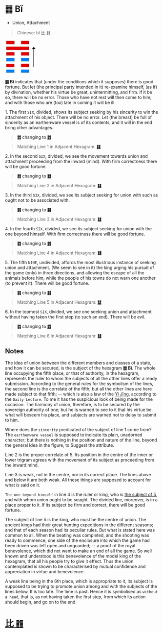# ䷇ Bǐ

* Union, Attachment

> Chinese: bǐ 比 ䷇

<a id="p-73"/>

<img src="shapes/08.10.jpg" width="101" alt="比">

**䷇ Bǐ** indicates that (under the conditions which it supposes) there is good fortune. But let (the principal party intended in it) re-examine himself, (as if) by divination, whether his virtue be great, unintermitting, and firm. If it be so, there will be no error. Those who have not rest will then come to him; and with those who are (too) late in coming it will be ill.

<a id="p-74"/>

1.<a id="8.1"/> The first `SIX`, divided, shows its subject seeking by his sincerity to win the attachment of his object. There will be no error. Let (the breast) be full of sincerity as an earthenware vessel is of its contents, and it will in the end bring other advantages.

> **䷇** changing to [**䷂**](e5b1afzhun.md)

> Matching Line 1 in Adjacent Hexagram: [**䷆**](e5b888shi.md#7.1)

2.<a id="8.2"/> In the second `SIX`, divided, we see the movement towards union and attachment proceeding from the inward (mind). With firm correctness there will be good fortune.

> **䷇** changing to [**䷜**](e59d8ekan.md)

> Matching Line 2 in Adjacent Hexagram: [**䷆**](e5b888shi.md#7.2)

3.<a id="8.3"/> In the third `SIX`, divided, we see its subject seeking for union with such as ought not to be associated with.

> **䷇** changing to [**䷦**](e8b987jian.md)

> Matching Line 3 in Adjacent Hexagram: [**䷆**](e5b888shi.md#7.3)

4.<a id="8.4"/> In the fourth `SIX`, divided, we see its subject seeking for union with the one beyond himself. With firm correctness there will be good fortune.

<a id="p-75"/>

> **䷇** changing to [**䷬**](e89083cui.md)

> Matching Line 4 in Adjacent Hexagram: [**䷆**](e5b888shi.md#7.4)

5.<a id="8.5"/> The fifth `NINE`, undivided, affords the most illustrious instance of seeking union and attachment. (We seem to see in it) the king urging his pursuit of the game (only) in three directions, and allowing the escape of all the animals before him, while the people of his towns do not warn one another (to prevent it). There will be good fortune.

> **䷇** changing to [**䷁**](e59da4kun.md)

> Matching Line 5 in Adjacent Hexagram: [**䷆**](e5b888shi.md#7.5)

6.<a id="8.6"/> In the topmost `SIX`, divided, we see one seeking union and attachment without having taken the first step (to such an end). There will be evil.

> **䷇** changing to [**䷓**](e8a782guan.md)

> Matching Line 6 in Adjacent Hexagram: [**䷆**](e5b888shi.md#7.6)

## Notes

The idea of union between the different members and classes of a state, and how it can be secured,
is the subject of the hexagram **䷇ Bǐ**. The whole line occupying the fifth place, or that of authority, in the hexagram,
represents the ruler to whom the subjects of all the other lines offer a ready submission. According to the general rules for the symbolism of the lines, the second line is the correlate of the fifth; but all the other lines are here made subject to that fifth; -- which is also a law of the [Yì Jīng](https://en.wikipedia.org/wiki/I_Ching), according to the `Daily Lecture`. To me it has the suspicious look of being made for the occasion. The harmony of union, therefore, is to be secured by the sovereign authority of one; but he is warned to see to it that his virtue be what will beseem his place, and subjects are warned not to delay to submit to him.

Where does the `sincerity` predicated of the subject of line 1 come from? The `earthenware vessel` is supposed to indicate its plain, unadorned character; but there is nothing in the position and nature of the line, beyond the general idea in the figure, to Suggest the attribute.

Line 2 is the proper correlate of 5. Its position in the centre of the inner or lower trigram agrees with the movement of its subject as proceeding from the inward mind.

Line 3 is weak, not in the centre, nor in its correct place. The lines above and below it are both weak. All these things are supposed to account for what is said on it.

`The one beyond himself` in line 4 is the ruler or king, who is [the subject of 5](e5b08fe7959cxiaoxu.md#p-76), and with whom union ought to be sought. The divided line, moreover, is in a place proper to it. If its subject be firm and correct, there will be good fortune.

The subject of line 5 is the king, who must be the centre of union. The ancient kings had their great hunting expeditions in the different seasons; and that of each season had its peculiar rules. But what is stated here was common to all. When the beating was completed, and the shooting was ready to commence, one side of the enclosure into which the game had been driven was left open and unguarded; -- a proof of the royal benevolence, which did not want to make an end of all the game. So well known and understood is this benevolence of the model king of the hexagram, that all his people try to give it effect. Thus the union contemplated is shown to be characterised by mutual confidence and appreciation in virtue and benevolence.

A weak line being in the 6th place, which is appropriate to it, its subject is supposed to be trying to promote union among and with the subjects of the lines below. It is too late. The time is past. Hence it is symbolised as `without a head`, that is, as not having taken the first step, from which its action should begin, and go on to the end.

# [比 ䷇](e6af94bi_cn.md)
